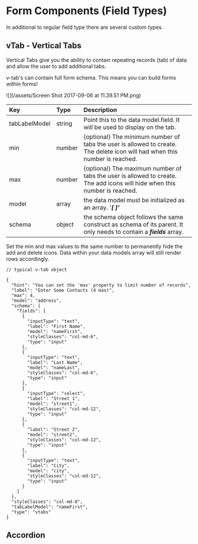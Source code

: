 # Form Components \(Field Types\)

In additional to regular field type there are several custom types.

## vTab - Vertical Tabs

Vertical Tabs give you the ability to contain repeating records \(tab\) of data and allow the user to add additional tabs.

v-tab's can contain full form schema. This means you can build forms within forms! 

![](/assets/Screen Shot 2017-09-06 at 11.39.51 PM.png)

| Key | Type | Description |
| :--- | :--- | :--- |
| tabLabelModel | string | Point this to the data model.field. It will be used to display on the tab. |
| min | number | {optional} The minimum number of tabs the user is allowed to create. The delete icon will had when this number is reached. |
| max | number | {optional} The maximum number of tabs the user is allowed to create. The add icons will hide when this number is reached.|
| model | array | the data model must be initialized as an array. '_**\[  \]'**_ |
| schema | object | the schema object follows the same construct as schema of its parent. It only needs to contain a _**fields**_ array. |

Set the min and max values to the same number to permanently hide the add and delete icons. Data within your data models array will still render rows accordingly.

```
// typical v-tab object

{
  "hint": "You can set the 'max' property to limit number of records",
  "label": "Enter Some Contacts (4 max)",
  "max": 4,
  "model": "address",
  "schema": {
    "fields": [
      {
        "inputType": "text",
        "label": "First Name",
        "model": "nameFirst",
        "styleClasses": "col-md-6",
        "type": "input"
      },
      {
        "inputType": "text",
        "label": "Last Name",
        "model": "nameLast",
        "styleClasses": "col-md-6",
        "type": "input"
      },
      {
        "inputType": "select",
        "label": "Street 1",
        "model": "street1",
        "styleClasses": "col-md-12",
        "type": "input"
      },
      {
        "label": "Street 2",
        "model": "street2",
        "styleClasses": "col-md-12",
        "type": "input"
      },
      {
        "inputType": "text",
        "label": "City",
        "model": "city",
        "styleClasses": "col-md-12",
        "type": "input"
      }
    ]
  },
  "styleClasses": "col-md-8",
  "tabLabelModel": "nameFirst",
  "type": "vtabs"
}

```

## Accordion



 

